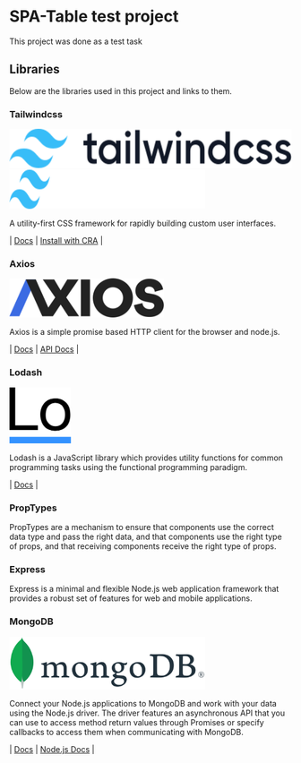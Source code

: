 # SPA-Table test project

This project was done as a test task

## Libraries

Below are the libraries used in this project and links to them.

### Tailwindcss

<p>
  <a href="https://tailwindcss.com/#gh-light-mode-only">
    <img src="./.github/tailwind-logo-light.svg" alt="Tailwind CSS" width="auto" height="70">
  </a>
  <a href="https://tailwindcss.com/#gh-dark-mode-only">
    <img src="./.github/tailwind-logo-dark.svg" alt="Tailwind CSS" width="350" height="70">
  </a>
</p>

A utility-first CSS framework for rapidly building custom user interfaces.

| [Docs](https://tailwindcss.com/docs/installation)
| [Install with CRA](https://tailwindcss.com/docs/guides/create-react-app) |

### Axios

<p>
  <a href="https://axios-http.com/">
    <img src="./.github/axios-logo.svg" alt="Axios" height="70">
  </a>
</p>

Axios is a simple promise based HTTP client for the browser and node.js.

| [Docs](https://axios-http.com/docs/intro)
| [API Docs](https://axios-http.com/docs/api_intro) |

### Lodash

<p>
  <a href="https://lodash.com//">
    <img src="./.github/lodash-logo.svg" alt="Lodash" height="100">
  </a>
</p>

Lodash is a JavaScript library which provides utility functions for common programming tasks using the functional
programming paradigm.

| [Docs](https://lodash.com/docs/4.17.15) |

### PropTypes

PropTypes are a mechanism to ensure that components use the correct data type and pass the right data, and that
components use the right type of props, and that receiving components receive the right type of props.

### Express

Express is a minimal and flexible Node.js web application framework that provides a robust set of features for web and
mobile applications.

### MongoDB

<p>
    <a href="https://www.mongodb.com/docs/drivers/node/current/">
        <img src=".github/mongoDB-logo.svg" alt="mongoDB" width="350">
    </a>
</p>

Connect your Node.js applications to MongoDB and work with your data using the Node.js driver. The driver features an asynchronous API that you can use to access method return values through Promises or specify callbacks to access them when communicating with MongoDB.

| [Docs](https://www.mongodb.com/docs/drivers/) | [Node.js Docs](https://www.mongodb.com/docs/drivers/node/current/) |